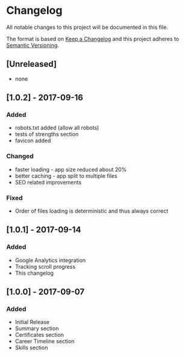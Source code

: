 # Changelog
All notable changes to this project will be documented in this file.

The format is based on [Keep a Changelog](http://keepachangelog.com/en/1.0.0/)
and this project adheres to [Semantic Versioning](http://semver.org/spec/v2.0.0.html).

## [Unreleased]
- none

## [1.0.2] - 2017-09-16
### Added
- robots.txt added (allow all robots)
- tests of strengths section
- favicon added

### Changed
- faster loading - app size reduced about 20%
- better caching - app split to multiple files
- SEO related improvements

### Fixed
- Order of files loading is deterministic and thus always correct

## [1.0.1] - 2017-09-14
### Added
- Google Analytics integration
- Tracking scroll progress
- This changelog

## [1.0.0] - 2017-09-07
### Added
- Initial Release
- Summary section
- Certificates section
- Career Timeline section
- Skills section
